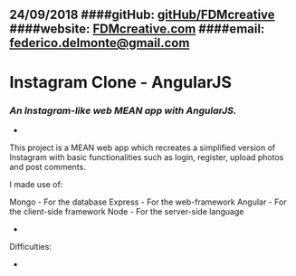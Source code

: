 24/09/2018
####gitHub: [gitHub/FDMcreative](https://github.com/FDMcreative/)
####website: [FDMcreative.com](http://www.fdmcreative.com) 
####email: [federico.delmonte@gmail.com](federico.delmonte@gmail.com)
---
# Instagram Clone - AngularJS
### *An Instagram-like web MEAN app with AngularJS.*
-

This project is a MEAN web app which recreates a simplified version of Instagram with basic functionalities such as login, register, upload photos and post comments.

I made use of:

Mongo - For the database
Express - For the web-framework
Angular - For the client-side framework
Node - For the server-side language

-

Difficulties:

- 